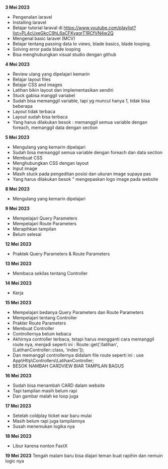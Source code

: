 **3 Mei 2023** 
- Pengenalan laravel
- Installing laravel
- Belajar tutorial laraval di https://www.youtube.com/playlist?list=PL4cUxeGkcC9hL6aCFKyagrT1RCfVN4w2Q
- Mengenal basic laravel (MCV)
- Belajar tentang passing data to views, blade basics, blade looping.
- Solving error pada blade looping
- Bisa menghubungkan visual studio dengan github

**4 Mei 2023**
- Review ulang yang dipelajari kemarin
- Belajar layout files
- Belajar CSS and images
- Latihan bikin layout dan implementasikan sendiri
- Stuck gabisa manggil variabel
- Sudah bisa memanggil variable, tapi yg muncul hanya 1, tidak bisa beberapa
- Layout tidak terbaca
- Layout sudah bisa terbaca
- Yang harus dilakukan besok : memanggil semua variable dengan foreach, memanggil data dengan section

**5 Mei 2023**
- Mengulang yang kemarin dipelajari
- Sudah bisa memanggil semua variable dengan foreach dan data section
- Membuat CSS
- Menghubungkan CSS dengan layout
- Input image
- Masih stuck pada pengeditan posisi dan ukuran image supaya pas
- Yang harus dilakukan besok " mengepaskan logo image pada website

**8 Mei 2023**
- Mengulang yang kemarin dipelajari

**9 Mei 2023**
- Mempelajari Query Parameters
- Mempelajari Route Parameters
- Merapihkan tampilan
- Belum selesai

**12 Mei 2023**
- Praktek Query Parameters & Route Parameters

**13 Mei 2023**
- Membaca sekilas tentang Controller

**14 Mei 2023**
- Kerja

**15 Mei 2023**
- Mempelajari bedanya Query Parameters dan Route Parameters
- Mempelajari tentang Controller
- Prakter Route Parameters
- Membuat Controller
- Controllernya belum kebaca
- Akhirnya controller terbaca, tetapi harus mengganti cara memanggil route nya, menjadi seperti ini : Route::get('/latihan', [LatihanController::class, 'index']);
- Dan memanggil controllernya didalam file route seperti ini : use App\Http\Controllers\LatihanController;
- BESOK NAMBAH CARDVIEW BIAR TAMPILAN BAGUS

**16 Mei 2023**
- Sudah bisa menambah CARD dalam website
- Tapi tampilan masih belum rapi 
- Dan gambar malah ke loop juga

**17 Mei 2023**
- Setelah coldplay ticket war baru mulai
- Masih belum rapi juga tampilannya
- Susah menemukan logika nya

**18 Mei 2023**
- Libur karena nonton FaxtX

**19 Mei 2023**
Tengah malam baru bisa diajari teman buat rapihin dan nemuin logic nya
